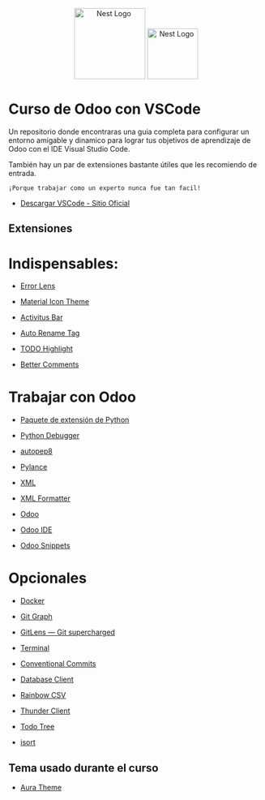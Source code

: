 <p align="center">
  <a href="https://odoo.com/es" target="blank"><img src="https://th.bing.com/th/id/OIP.QSuilQ_faadvtbPaeEqZ0AAAAA?rs=1&pid=ImgDetMain" width="140" alt="Nest Logo" /></a>
  <a href="https://code.visualstudio.com/" target="blank"><img src="https://devtalles.com/images/vscode.png" width="100" alt="Nest Logo" /></a>
</p>

# Curso de Odoo con VSCode
Un repositorio donde encontraras una guia completa para configurar un entorno amigable y dinamico para lograr tus objetivos de aprendizaje de Odoo con el IDE Visual Studio Code.

También hay un par de extensiones bastante útiles que les recomiendo de entrada.

`¡Porque trabajar como un experto nunca fue tan facil!`


* [Descargar VSCode - Sitio Oficial](https://code.visualstudio.com/)

## Extensiones

# Indispensables:

* [Error Lens](https://marketplace.visualstudio.com/items?itemName=usernamehw.errorlens)

* [Material Icon Theme](https://marketplace.visualstudio.com/items?itemName=PKief.material-icon-theme)

* [Activitus Bar](https://marketplace.visualstudio.com/items?itemName=Gruntfuggly.activitusbar)

* [Auto Rename Tag](https://marketplace.visualstudio.com/items?itemName=formulahendry.auto-rename-tag)

* [TODO Highlight](https://marketplace.visualstudio.com/items?itemName=wayou.vscode-todo-highlight)

* [Better Comments](https://marketplace.visualstudio.com/items?itemName=aaron-bond.better-comments)

# Trabajar con Odoo

* [Paquete de extensión de Python](https://marketplace.visualstudio.com/items?itemName=donjayamanne.python-extension-pack)
  
* [Python Debugger](https://marketplace.visualstudio.com/items?itemName=ms-python.debugpy)
  
* [autopep8](https://marketplace.visualstudio.com/items?itemName=ms-python.autopep8)
  
* [Pylance](https://marketplace.visualstudio.com/items?itemName=ms-python.vscode-pylance)
  
* [XML](https://marketplace.visualstudio.com/items?itemName=redhat.vscode-xml)
  
* [XML Formatter](https://marketplace.visualstudio.com/items?itemName=fabianlauer.vs-code-xml-format)
  
* [Odoo](https://marketplace.visualstudio.com/items?itemName=Odoo.odoo)
  
* [Odoo IDE](https://marketplace.visualstudio.com/items?itemName=trinhanhngoc.vscode-odoo)
  
* [Odoo Snippets](https://marketplace.visualstudio.com/items?itemName=jigar-patel.OdooSnippets)
  

# Opcionales

* [Docker](https://marketplace.visualstudio.com/items?itemName=ms-azuretools.vscode-docker)
  
* [Git Graph](https://marketplace.visualstudio.com/items?itemName=mhutchie.git-graph)
  
* [GitLens — Git supercharged](https://marketplace.visualstudio.com/items?itemName=eamodio.gitlens)
  
* [Terminal](https://marketplace.visualstudio.com/items?itemName=formulahendry.terminal)
  
* [Conventional Commits](https://marketplace.visualstudio.com/items?itemName=vivaxy.vscode-conventional-commits)
  
* [Database Client](https://marketplace.visualstudio.com/items?itemName=cweijan.vscode-database-client2)
  
* [Rainbow CSV](https://marketplace.visualstudio.com/items?itemName=mechatroner.rainbow-csv)
  
* [Thunder Client](https://marketplace.visualstudio.com/items?itemName=rangav.vscode-thunder-client)
  
* [Todo Tree](https://marketplace.visualstudio.com/items?itemName=Gruntfuggly.todo-tree)
  
* [isort](https://marketplace.visualstudio.com/items?itemName=ms-python.isort)

## Tema usado durante el curso

* [Aura Theme](https://marketplace.visualstudio.com/items?itemName=DaltonMenezes.aura-theme)